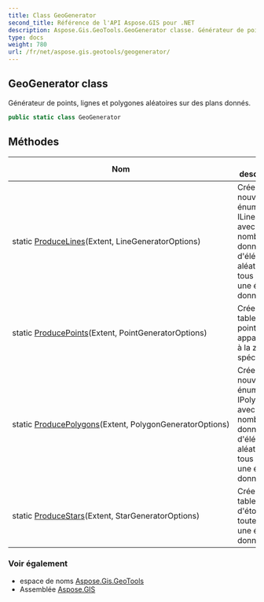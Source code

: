 ```yaml
---
title: Class GeoGenerator
second_title: Référence de l'API Aspose.GIS pour .NET
description: Aspose.Gis.GeoTools.GeoGenerator classe. Générateur de points lignes et polygones aléatoires sur des plans donnés.
type: docs
weight: 780
url: /fr/net/aspose.gis.geotools/geogenerator/
---
```

## GeoGenerator class

Générateur de points, lignes et polygones aléatoires sur des plans donnés.

```csharp
public static class GeoGenerator
```

## Méthodes

| Nom | La description |
| --- | --- |
| static [ProduceLines](../../aspose.gis.geotools/geogenerator/producelines/)(Extent, LineGeneratorOptions) | Crée un nouvel énumérateur ILineString avec un nombre donné d'éléments aléatoires, tous dans une étendue donnée. |
| static [ProducePoints](../../aspose.gis.geotools/geogenerator/producepoints/)(Extent, PointGeneratorOptions) | Crée un tableau de points appartenant à la zone spécifiée. |
| static [ProducePolygons](../../aspose.gis.geotools/geogenerator/producepolygons/)(Extent, PolygonGeneratorOptions) | Crée un nouvel énumérateur IPolygon avec un nombre donné d'éléments aléatoires, tous dans une étendue donnée. |
| static [ProduceStars](../../aspose.gis.geotools/geogenerator/producestars/)(Extent, StarGeneratorOptions) | Crée un tableau d'étoiles, toutes dans une étendue donnée. |

### Voir également

* espace de noms [Aspose.Gis.GeoTools](../../aspose.gis.geotools/)
* Assemblée [Aspose.GIS](../../)


